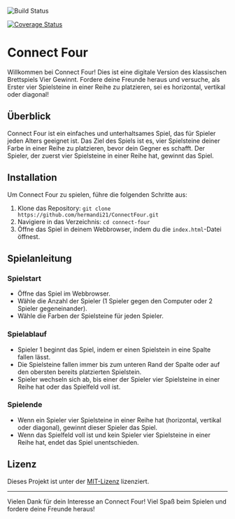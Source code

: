 ![Build Status](https://github.com/hermandi21/ConnectFour/actions/scala.yml/badge.svg?branch=master)

[![Coverage Status](https://coveralls.io/repos/github/hermandi21/ConnectFour/badge.svg?branch=main)](https://coveralls.io/github/hermandi21/ConnectFour?branch=main)

# Connect Four

Willkommen bei Connect Four! Dies ist eine digitale Version des klassischen Brettspiels Vier Gewinnt. Fordere deine Freunde heraus und versuche, als Erster vier Spielsteine in einer Reihe zu platzieren, sei es horizontal, vertikal oder diagonal!

## Überblick

Connect Four ist ein einfaches und unterhaltsames Spiel, das für Spieler jeden Alters geeignet ist. Das Ziel des Spiels ist es, vier Spielsteine deiner Farbe in einer Reihe zu platzieren, bevor dein Gegner es schafft. Der Spieler, der zuerst vier Spielsteine in einer Reihe hat, gewinnt das Spiel.

## Installation

Um Connect Four zu spielen, führe die folgenden Schritte aus:

1. Klone das Repository: `git clone https://github.com/hermandi21/ConnectFour.git`
2. Navigiere in das Verzeichnis: `cd connect-four`
3. Öffne das Spiel in deinem Webbrowser, indem du die `index.html`-Datei öffnest.

## Spielanleitung

### Spielstart
- Öffne das Spiel im Webbrowser.
- Wähle die Anzahl der Spieler (1 Spieler gegen den Computer oder 2 Spieler gegeneinander).
- Wähle die Farben der Spielsteine für jeden Spieler.

### Spielablauf
- Spieler 1 beginnt das Spiel, indem er einen Spielstein in eine Spalte fallen lässt.
- Die Spielsteine fallen immer bis zum unteren Rand der Spalte oder auf den obersten bereits platzierten Spielstein.
- Spieler wechseln sich ab, bis einer der Spieler vier Spielsteine in einer Reihe hat oder das Spielfeld voll ist.

### Spielende
- Wenn ein Spieler vier Spielsteine in einer Reihe hat (horizontal, vertikal oder diagonal), gewinnt dieser Spieler das Spiel.
- Wenn das Spielfeld voll ist und kein Spieler vier Spielsteine in einer Reihe hat, endet das Spiel unentschieden.


## Lizenz

Dieses Projekt ist unter der [MIT-Lizenz](https://opensource.org/licenses/MIT) lizenziert.

---

Vielen Dank für dein Interesse an Connect Four! Viel Spaß beim Spielen und fordere deine Freunde heraus!
